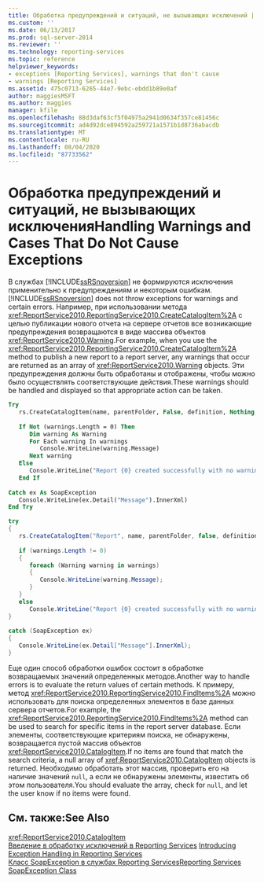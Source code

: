 ```yaml
---
title: Обработка предупреждений и ситуаций, не вызывающих исключений | Документы Майкрософт
ms.custom: ''
ms.date: 06/13/2017
ms.prod: sql-server-2014
ms.reviewer: ''
ms.technology: reporting-services
ms.topic: reference
helpviewer_keywords:
- exceptions [Reporting Services], warnings that don't cause
- warnings [Reporting Services]
ms.assetid: 475c0713-6265-44e7-9ebc-ebdd1b89e0af
author: maggiesMSFT
ms.author: maggies
manager: kfile
ms.openlocfilehash: 88d3daf63cf5f04975a2941d0634f357ce81456c
ms.sourcegitcommit: ad4d92dce894592a259721a1571b1d8736abacdb
ms.translationtype: MT
ms.contentlocale: ru-RU
ms.lasthandoff: 08/04/2020
ms.locfileid: "87733562"
---
```

# <a name="handling-warnings-and-cases-that-do-not-cause-exceptions"></a><span data-ttu-id="3d227-102">Обработка предупреждений и ситуаций, не вызывающих исключения</span><span class="sxs-lookup"><span data-stu-id="3d227-102">Handling Warnings and Cases That Do Not Cause Exceptions</span></span>
  <span data-ttu-id="3d227-103">В службах [!INCLUDE[ssRSnoversion](../../../includes/ssrsnoversion-md.md)] не формируются исключения применительно к предупреждениям и некоторым ошибкам.</span><span class="sxs-lookup"><span data-stu-id="3d227-103">[!INCLUDE[ssRSnoversion](../../../includes/ssrsnoversion-md.md)] does not throw exceptions for warnings and certain errors.</span></span> <span data-ttu-id="3d227-104">Например, при использовании метода <xref:ReportService2010.ReportingService2010.CreateCatalogItem%2A> с целью публикации нового отчета на сервере отчетов все возникающие предупреждения возвращаются в виде массива объектов <xref:ReportService2010.Warning>.</span><span class="sxs-lookup"><span data-stu-id="3d227-104">For example, when you use the <xref:ReportService2010.ReportingService2010.CreateCatalogItem%2A> method to publish a new report to a report server, any warnings that occur are returned as an array of <xref:ReportService2010.Warning> objects.</span></span> <span data-ttu-id="3d227-105">Эти предупреждения должны быть обработаны и отображены, чтобы можно было осуществлять соответствующие действия.</span><span class="sxs-lookup"><span data-stu-id="3d227-105">These warnings should be handled and displayed so that appropriate action can be taken.</span></span>  
  
```vb  
Try  
   rs.CreateCatalogItem(name, parentFolder, False, definition, Nothing, warnings)  
  
   If Not (warnings.Length = 0) Then  
      Dim warning As Warning  
      For Each warning In warnings  
         Console.WriteLine(warning.Message)  
      Next warning  
   Else  
      Console.WriteLine("Report {0} created successfully with no warnings", name)  
   End If  
  
Catch ex As SoapException  
   Console.WriteLine(ex.Detail("Message").InnerXml)  
End Try  
```  
  
```csharp  
try  
{  
   rs.CreateCatalogItem("Report", name, parentFolder, false, definition, null, out warnings);  
  
   if (warnings.Length != 0)  
   {  
      foreach (Warning warning in warnings)  
      {  
         Console.WriteLine(warning.Message);  
      }  
   }  
   else  
      Console.WriteLine("Report {0} created successfully with no warnings", name);  
}  
  
catch (SoapException ex)  
{  
   Console.WriteLine(ex.Detail["Message"].InnerXml);  
}  
```  
  
 <span data-ttu-id="3d227-106">Еще один способ обработки ошибок состоит в обработке возвращаемых значений определенных методов.</span><span class="sxs-lookup"><span data-stu-id="3d227-106">Another way to handle errors is to evaluate the return values of certain methods.</span></span> <span data-ttu-id="3d227-107">К примеру, метод <xref:ReportService2010.ReportingService2010.FindItems%2A> можно использовать для поиска определенных элементов в базе данных сервера отчетов.</span><span class="sxs-lookup"><span data-stu-id="3d227-107">For example, the <xref:ReportService2010.ReportingService2010.FindItems%2A> method can be used to search for specific items in the report server database.</span></span> <span data-ttu-id="3d227-108">Если элементы, соответствующие критериям поиска, не обнаружены, возвращается пустой массив объектов <xref:ReportService2010.CatalogItem>.</span><span class="sxs-lookup"><span data-stu-id="3d227-108">If no items are found that match the search criteria, a null array of <xref:ReportService2010.CatalogItem> objects is returned.</span></span> <span data-ttu-id="3d227-109">Необходимо обработать этот массив, проверить его на наличие значений `null`, а если не обнаружены элементы, известить об этом пользователя.</span><span class="sxs-lookup"><span data-stu-id="3d227-109">You should evaluate the array, check for `null`, and let the user know if no items were found.</span></span>  
  
## <a name="see-also"></a><span data-ttu-id="3d227-110">См. также:</span><span class="sxs-lookup"><span data-stu-id="3d227-110">See Also</span></span>  
 <xref:ReportService2010.CatalogItem>   
 <span data-ttu-id="3d227-111">[Введение в обработку исключений в Reporting Services](../introducing-exception-handling-in-reporting-services.md) </span><span class="sxs-lookup"><span data-stu-id="3d227-111">[Introducing Exception Handling in Reporting Services](../introducing-exception-handling-in-reporting-services.md) </span></span>  
 [<span data-ttu-id="3d227-112">Класс SoapException в службах Reporting Services</span><span class="sxs-lookup"><span data-stu-id="3d227-112">Reporting Services SoapException Class</span></span>](../soapexception-class/reporting-services-soapexception-class.md)  
  
  
